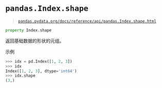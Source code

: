 # `pandas.Index.shape`

> [`pandas.pydata.org/docs/reference/api/pandas.Index.shape.html`](https://pandas.pydata.org/docs/reference/api/pandas.Index.shape.html)

```py
property Index.shape
```

返回基础数据的形状的元组。

示例

```py
>>> idx = pd.Index([1, 2, 3])
>>> idx
Index([1, 2, 3], dtype='int64')
>>> idx.shape
(3,) 
```
